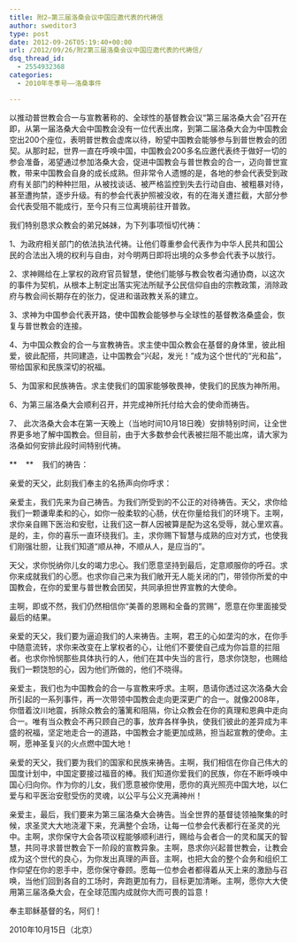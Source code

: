 ```yaml
---
title: 附2–第三届洛桑会议中国应邀代表的代祷信
author: sweditor3
type: post
date: 2012-09-26T05:19:40+00:00
url: /2012/09/26/附2第三届洛桑会议中国应邀代表的代祷信/
dsq_thread_id:
  - 2554932368
categories:
  - 2010年冬季号——洛桑事件

---
```

以推动普世教会合一与宣教著称的、全球性的基督教会议“第三届洛桑大会”召开在即，从第一届洛桑大会中国教会没有一位代表出席，到第二届洛桑大会为中国教会空出200个座位，表明普世教会虚席以待，盼望中国教会能够参与到普世教会的团契。从那时起，世界一直在呼唤中国，中国教会200多名应邀代表终于做好一切的参会准备，渴望通过参加洛桑大会，促进中国教会与普世教会的合一，迈向普世宣教，带来中国教会自身的成长成熟。但非常令人遗憾的是，各地的参会代表受到政府有关部门的种种拦阻，从被找谈话、被严格监控到失去行动自由、被粗暴对待，甚至遭拘禁，逐步升级。有的参会代表护照被没收，有的在海关遭拦截，大部分参会代表受阻不能成行，至今只有三位离境前往开普敦。

我们特别恳求众教会的弟兄姊妹，为下列事项恒切代祷：
  
1、为政府相关部门的依法执法代祷。让他们尊重参会代表作为中华人民共和国公民的合法出入境的权利与自由，对今明两日即将出境的众多参会代表予以放行。
  
2、求神赐给在上掌权的政府官员智慧，使他们能够与教会牧者沟通协商，以这次的事件为契机，从根本上制定出落实宪法所赋予公民信仰自由的宗教政策，消除政府与教会间长期存在的张力，促进和谐政教关系的建立。
  
3、求神为中国参会代表开路，使中国教会能够参与全球性的基督教洛桑盛会，恢复与普世教会的连接。
  
4、为中国众教会的合一与宣教祷告。求主使中国众教会在基督的身体里，彼此相爱，彼此配搭，共同建造，让中国教会“兴起，发光！”成为这个世代的“光和盐”，带给国家和民族深切的祝福。
  
5、为国家和民族祷告。求主使我们的国家能够敬畏神，使我们的民族为神所用。
  
6、为第三届洛桑大会顺利召开，并完成神所托付给大会的使命而祷告。
  
7、 此次洛桑大会本在第一天晚上（当地时间10月18日晚）安排特别时间，让全世界更多地了解中国教会。但目前，由于大多数参会代表被拦阻不能出席，请大家为洛桑如何安排此段时间特别代祷。

**    **    我们的祷告：
  
亲爱的天父，此刻我们奉主的名扬声向你呼求：
  
亲爱主，我们先来为自己祷告。为我们所受到的不公正的对待祷告。天父，求你给我们一颗谦卑柔和的心，如你一般柔软的心肠，伏在你量给我们的环境下。主啊，求你亲自赐下医治和安慰，让我们这一群人因被算是配为这名受辱，就心里欢喜。是的，主，你的喜乐一直环绕我们。主，求你赐下智慧与成熟的应对方式，也使我们刚强壮胆，让我们知道“顺从神，不顺从人，是应当的”。
  
天父，求你悦纳你儿女的竭力忠心。我们愿意坚持到最后，定意顺服你的呼召。求你来成就我们的心愿。也求你自己来为我们敞开无人能关闭的门，带领你所爱的中国教会，在你的爱里与普世教会团契，共同承担世界宣教的大使命。
  
主啊，即或不然，我们仍然相信你“美善的恩赐和全备的赏赐”，愿意在你里面接受最后的结果。
  
亲爱的天父，我们要为逼迫我们的人来祷告。主啊，君王的心如垄沟的水，在你手中随意流转，求你来改变在上掌权者的心，让他们不要使自己成为你旨意的拦阻者。也求你怜悯那些具体执行的人，他们在其中失当的言行，恳求你饶恕，也赐给我们一颗饶恕的心，因为他们所做的，他们不晓得。
  
亲爱主，我们也为中国教会的合一与宣教来呼求。主啊，恳请你透过这次洛桑大会所引起的一系列事件，再一次带领中国教会走向更深更广的合一。就像2008年，你借着汶川地震，拆除众教会的藩篱和阻隔，你让众教会在你的真理和恩典中走向合一。唯有当众教会不再只顾自己的事，放弃各样争执，使我们彼此的差异成为丰盛的祝福，坚定地走合一的道路，中国教会才能更加成熟，担当起宣教的使命。主啊，愿神圣复兴的火点燃中国大地！
  
亲爱的天父，我们要为我们的国家和民族来祷告。主啊，我们相信在你自己伟大的国度计划中，中国定要接过福音的棒。我们知道你爱我们的民族，你在不断呼唤中国心归向你。作为你的儿女，我们愿意被你使用，愿你的真光照亮中国大地，以仁爱与和平医治安慰受伤的灵魂，以公平与公义充满神州！
  
亲爱主，最后，我们要来为第三届洛桑大会祷告。当全世界的基督徒领袖聚集的时候，求圣灵大大地浇灌下来，充满整个会场，让每一位参会代表都行在圣灵的光中。主啊，求你保守大会各项议程能够顺利进行，赐给与会者合一的灵和属天的智慧，共同寻求普世教会下一阶段的宣教异象。主啊，恳求你兴起普世教会，让教会成为这个世代的良心，为你发出真理的声音。主啊，也把大会的整个会务和组织工作仰望在你的恩手中，愿你保守眷顾。愿每一位参会者都得着从天上来的激励与召唤，当他们回到各自的工场时，奔跑更加有力，目标更加清晰。主啊，愿你大大使用第三届洛桑大会，在全球范围内成就你大而可畏的旨意！
  
奉主耶稣基督的名，阿们！
  
2010年10月15日（北京）